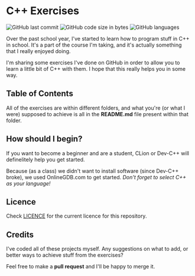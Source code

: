 # C++ Exercises
![GitHub last commit](https://img.shields.io/github/last-commit/marpisco/cpp-exercises)
![GitHub code size in bytes](https://img.shields.io/github/languages/code-size/marpisco/cpp-exercises)
![GitHub languages](https://img.shields.io/github/languages/top/marpisco/cpp-exercises)

Over the past school year, I've started to learn how to program stuff in C++ in school.
It's a part of the course I'm taking, and it's actually something that I really enjoyed doing.

I'm sharing some exercises I've done on GitHub in order to allow you to learn a little bit of C++ with them. I hope that this really helps you in some way.

## Table of Contents
All of the exercises are within different folders, and what you're (or what I were) supposed to achieve is all in the **README.md** file present within that folder.

## How should I begin?
If you want to become a beginner and are a student, CLion or Dev-C++ will definelitely help you get started.

Because (as a class) we didn't want to install software (since Dev-C++ broke), we used OnlineGDB.com to get started. <i>Don't forget to select C++ as your language!</i>

## Licence
Check [LICENCE](LICENCE) for the current licence for this repository.

## Credits
I've coded all of these projects myself. Any suggestions on what to add, or better ways to achieve stuff from the exercises?

Feel free to make a **pull request** and I'll be happy to merge it.